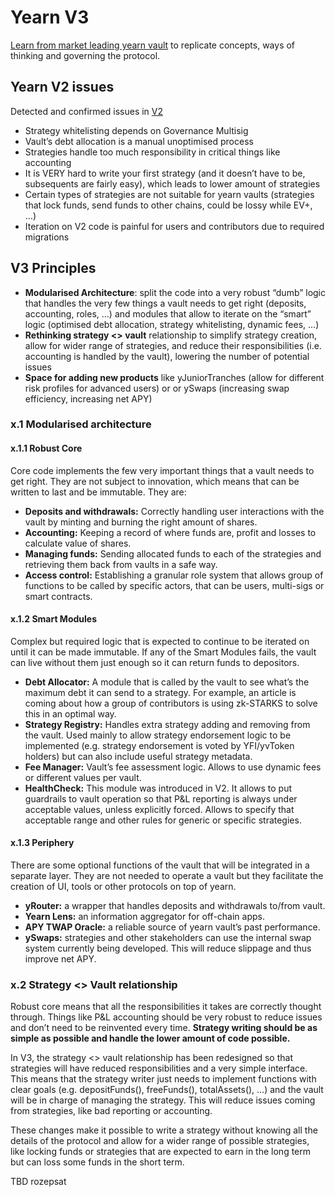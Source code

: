 # Yearn V3
[Learn from market leading yearn vault](https://medium.com/iearn/yearnv3-motivation-and-design-107840cb4844) to replicate concepts, ways of thinking and governing the protocol.

## Yearn V2 issues
Detected and confirmed issues in [V2](https://github.com/yearn/yearn-protocol/tree/develop/contracts)
- Strategy whitelisting depends on Governance Multisig
- Vault’s debt allocation is a manual unoptimised process
- Strategies handle too much responsibility in critical things like accounting
- It is VERY hard to write your first strategy (and it doesn’t have to be, subsequents are fairly easy), which leads to lower amount of strategies
- Certain types of strategies are not suitable for yearn vaults (strategies that lock funds, send funds to other chains, could be lossy while EV+, …)
- Iteration on V2 code is painful for users and contributors due to required migrations

## V3 Principles
- **Modularised Architecture**: split the code into a very robust “dumb” logic that handles the very few things a vault needs to get right (deposits, accounting, roles, …) and modules
that allow to iterate on the “smart” logic (optimised debt allocation, strategy whitelisting, dynamic fees, …)
- **Rethinking strategy <> vault** relationship to simplify strategy creation, allow for wider range of strategies, and reduce their responsibilities (i.e. accounting is handled by
the vault), lowering the number of potential issues
- **Space for adding new products** like yJuniorTranches (allow for different risk profiles for advanced users) or or ySwaps (increasing swap efficiency, increasing net APY)

### x.1 Modularised architecture
#### x.1.1 Robust Core
Core code implements the few very important things that a vault needs to get right. They are not subject to innovation, which means that can be written to last and be immutable. They are:
- **Deposits and withdrawals:** Correctly handling user interactions with the vault by minting and burning the right amount of shares.
- **Accounting:** Keeping a record of where funds are, profit and losses to calculate value of shares.
- **Managing funds:** Sending allocated funds to each of the strategies and retrieving them back from vaults in a safe way.
- **Access control:** Establishing a granular role system that allows group of functions to be called by specific actors, that can be users, multi-sigs or smart contracts.

#### x.1.2 Smart Modules
Complex but required logic that is expected to continue to be iterated on until it can be made immutable. If any of the Smart Modules fails, the vault can live without them just enough so it can return funds to depositors.

- **Debt Allocator:** A module that is called by the vault to see what’s the maximum debt it can send to a strategy. For example, an article is coming about how a group of contributors is using zk-STARKS to solve this in an optimal way.
- **Strategy Registry:** Handles extra strategy adding and removing from the vault. Used mainly to allow strategy endorsement logic to be implemented (e.g. strategy endorsement is voted by YFI/yvToken holders) but can also include useful strategy metadata.
- **Fee Manager:** Vault’s fee assessment logic. Allows to use dynamic fees or different values per vault.
- **HealthCheck:** This module was introduced in V2. It allows to put guardrails to vault operation so that P&L reporting is always under acceptable values, unless explicitly forced. Allows to specify that acceptable range and other rules for generic or specific strategies.

#### x.1.3 Periphery
There are some optional functions of the vault that will be integrated in a separate layer. They are not needed to operate a vault but they facilitate the creation of UI, tools or other protocols on top of yearn.
- **yRouter:** a wrapper that handles deposits and withdrawals to/from vault.
- **Yearn Lens:** an information aggregator for off-chain apps.
- **APY TWAP Oracle:** a reliable source of yearn vault’s past performance.
- **ySwaps:** strategies and other stakeholders can use the internal swap system currently being developed. This will reduce slippage and thus improve net APY.

### x.2 Strategy <> Vault relationship
Robust core means that all the responsibilities it takes are correctly thought through. Things like P&L accounting should be very robust to reduce issues and don’t need to be reinvented every time. 
**Strategy writing should be as simple as possible and handle the lower amount of code possible.**

In V3, the strategy <> vault relationship has been redesigned so that strategies will have reduced responsibilities and a very simple interface. This means that the strategy writer just needs to implement functions with clear goals (e.g. depositFunds(), freeFunds(), totalAssets(), …) and the vault will be in charge of managing the strategy. This will reduce issues coming from strategies, like bad reporting or accounting.

These changes make it possible to write a strategy without knowing all the details of the protocol and allow for a wider range of possible strategies, like locking funds or strategies that are expected to earn in the long term but can loss some funds in the short term.

TBD rozepsat